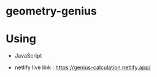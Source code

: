 # geometry-genius

# Using 
- JavaScript

- netlify live link : https://genius-calculation.netlify.app/
